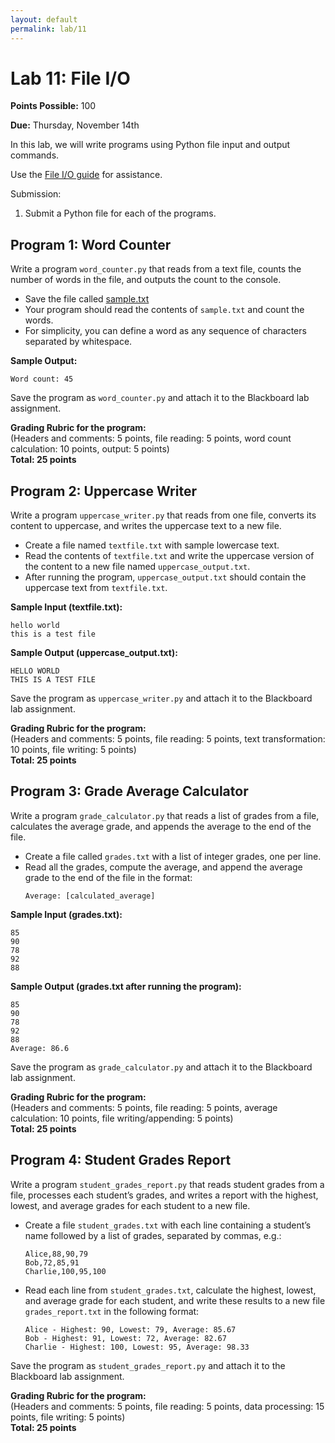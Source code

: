 ```yaml
---
layout: default
permalink: lab/11
---
```


# Lab 11: File I/O

__Points Possible:__ 100

__Due:__ Thursday, November 14th

In this lab, we will write programs using Python file input and output commands.

Use the [File I/O guide](/guides/file) for assistance. 

Submission:
1.	Submit a Python file for each of the programs.


## Program 1: Word Counter

Write a program `word_counter.py` that reads from a text file, counts the number of words in the file, and outputs the count to the console.  

- Save the file called [sample.txt](https://raw.githubusercontent.com/cmsc105-f24/code/refs/heads/main/sample.txt)
- Your program should read the contents of `sample.txt` and count the words.
- For simplicity, you can define a word as any sequence of characters separated by whitespace.

**Sample Output:**
```
Word count: 45
```

Save the program as `word_counter.py` and attach it to the Blackboard lab assignment.

**Grading Rubric for the program:**  
(Headers and comments: 5 points, file reading: 5 points, word count calculation: 10 points, output: 5 points)  
**Total: 25 points**  


## Program 2: Uppercase Writer

Write a program `uppercase_writer.py` that reads from one file, converts its content to uppercase, and writes the uppercase text to a new file.  

- Create a file named `textfile.txt` with sample lowercase text.
- Read the contents of `textfile.txt` and write the uppercase version of the content to a new file named `uppercase_output.txt`.
- After running the program, `uppercase_output.txt` should contain the uppercase text from `textfile.txt`.

**Sample Input (textfile.txt):**  
```
hello world  
this is a test file  
```

**Sample Output (uppercase_output.txt):**  
```
HELLO WORLD  
THIS IS A TEST FILE  
```

Save the program as `uppercase_writer.py` and attach it to the Blackboard lab assignment.

**Grading Rubric for the program:**  
(Headers and comments: 5 points, file reading: 5 points, text transformation: 10 points, file writing: 5 points)  
**Total: 25 points**  


## Program 3: Grade Average Calculator

Write a program `grade_calculator.py` that reads a list of grades from a file, calculates the average grade, and appends the average to the end of the file.  

- Create a file called `grades.txt` with a list of integer grades, one per line.
- Read all the grades, compute the average, and append the average grade to the end of the file in the format:  
  ```
  Average: [calculated_average]
  ```
  
**Sample Input (grades.txt):**  
```
85  
90  
78  
92  
88  
```

**Sample Output (grades.txt after running the program):**  
```
85  
90  
78  
92  
88  
Average: 86.6
```

Save the program as `grade_calculator.py` and attach it to the Blackboard lab assignment.

**Grading Rubric for the program:**  
(Headers and comments: 5 points, file reading: 5 points, average calculation: 10 points, file writing/appending: 5 points)  
**Total: 25 points**  


## Program 4: Student Grades Report

Write a program `student_grades_report.py` that reads student grades from a file, processes each student’s grades, and writes a report with the highest, lowest, and average grades for each student to a new file.

- Create a file `student_grades.txt` with each line containing a student’s name followed by a list of grades, separated by commas, e.g.:  
  ```
  Alice,88,90,79  
  Bob,72,85,91  
  Charlie,100,95,100  
  ```
- Read each line from `student_grades.txt`, calculate the highest, lowest, and average grade for each student, and write these results to a new file `grades_report.txt` in the following format:  
  ```
  Alice - Highest: 90, Lowest: 79, Average: 85.67  
  Bob - Highest: 91, Lowest: 72, Average: 82.67  
  Charlie - Highest: 100, Lowest: 95, Average: 98.33  
  ```

Save the program as `student_grades_report.py` and attach it to the Blackboard lab assignment.

**Grading Rubric for the program:**  
(Headers and comments: 5 points, file reading: 5 points, data processing: 15 points, file writing: 5 points)  
**Total: 25 points** 


